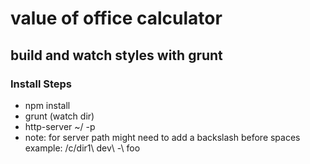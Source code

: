 value of office calculator
====================

build and watch styles with grunt
---------------------

### Install Steps

* npm install
* grunt (watch dir)
* http-server ~/<path> -p <port>
* note: for server path might need to add a backslash before spaces example: /c/dir1\ dev\ -\ foo
